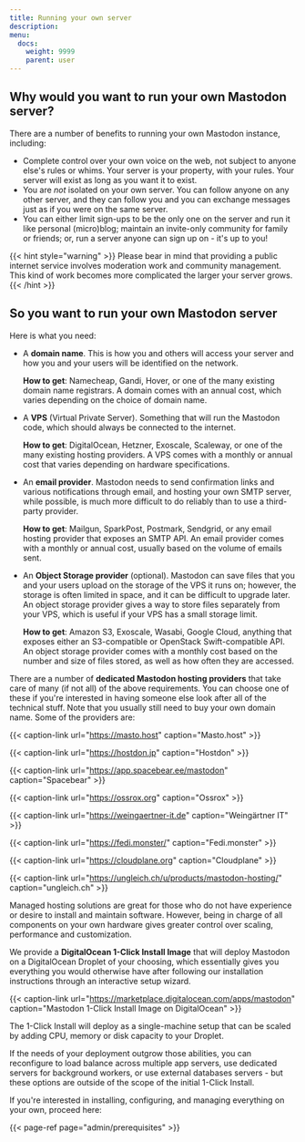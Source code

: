 ```yaml
---
title: Running your own server
description:
menu:
  docs:
    weight: 9999
    parent: user
---
```


## Why would you want to run your own Mastodon server?

There are a number of benefits to running your own Mastodon instance, including:

- Complete control over your own voice on the web, not subject to anyone else's rules or whims. Your server is your property, with your rules. Your server will exist as long as you want it to exist.
- You are *not* isolated on your own server. You can follow anyone on any other server, and they can follow you and you can exchange messages just as if you were on the same server.
- You can either limit sign-ups to be the only one on the server and run it like personal (micro)blog; maintain an invite-only community for family or friends; or, run a server anyone can sign up on - it's up to you!

{{< hint style="warning" >}}
Please bear in mind that providing a public internet service involves moderation work and community management. This kind of work becomes more complicated the larger your server grows.
{{< /hint >}}

## So you want to run your own Mastodon server

Here is what you need:

- A **domain name**. This is how you and others will access your server and how you and your users will be identified on the network.

  **How to get**: Namecheap, Gandi, Hover, or one of the many existing domain name registrars. A domain comes with an annual cost, which varies depending on the choice of domain name.
- A **VPS** (Virtual Private Server). Something that will run the Mastodon code, which should always be connected to the internet.

  **How to get**: DigitalOcean, Hetzner, Exoscale, Scaleway, or one of the many existing hosting providers. A VPS comes with a monthly or annual cost that varies depending on hardware specifications.
- An **email provider**. Mastodon needs to send confirmation links and various notifications through email, and hosting your own SMTP server, while possible, is much more difficult to do reliably than to use a third-party provider.

  **How to get**: Mailgun, SparkPost, Postmark, Sendgrid, or any email hosting provider that exposes an SMTP API. An email provider comes with a monthly or annual cost, usually based on the volume of emails sent.
- An **Object Storage provider** (optional). Mastodon can save files that you and your users upload on the storage of the VPS it runs on; however, the storage is often limited in space, and it can be difficult to upgrade later. An object storage provider gives a way to store files separately from your VPS, which is useful if your VPS has a small storage limit.

  **How to get**: Amazon S3, Exoscale, Wasabi, Google Cloud, anything that exposes either an S3-compatible or OpenStack Swift-compatible API. An object storage provider comes with a monthly cost based on the number and size of files stored, as well as how often they are accessed.

There are a number of **dedicated Mastodon hosting providers** that take care of many (if not all) of the above requirements. You can choose one of these if you're interested in having someone else look after all of the technical stuff. Note that you usually still need to buy your own domain name. Some of the providers are:

{{< caption-link url="https://masto.host" caption="Masto.host" >}}

{{< caption-link url="https://hostdon.jp" caption="Hostdon" >}}

{{< caption-link url="https://app.spacebear.ee/mastodon" caption="Spacebear" >}}

{{< caption-link url="https://ossrox.org" caption="Ossrox" >}}

{{< caption-link url="https://weingaertner-it.de" caption="Weingärtner IT" >}}

{{< caption-link url="https://fedi.monster/" caption="Fedi.monster" >}}

{{< caption-link url="https://cloudplane.org" caption="Cloudplane" >}}

{{< caption-link url="https://ungleich.ch/u/products/mastodon-hosting/" caption="ungleich.ch" >}}

Managed hosting solutions are great for those who do not have experience or desire to install and maintain software. However, being in charge of all components on your own hardware gives greater control over scaling, performance and customization.

We provide a **DigitalOcean 1-Click Install Image** that will deploy Mastodon on a DigitalOcean Droplet of your choosing, which essentially gives you everything you would otherwise have after following our installation instructions through an interactive setup wizard.

{{< caption-link url="https://marketplace.digitalocean.com/apps/mastodon" caption="Mastodon 1-Click Install Image on DigitalOcean" >}}

The 1-Click Install will deploy as a single-machine setup that can be scaled by adding CPU, memory or disk capacity to your Droplet.

If the needs of your deployment outgrow those abilities, you can reconfigure to load balance across multiple app servers, use dedicated servers for background workers, or use external databases servers - but these options are outside of the scope of the initial 1-Click Install.

If you're interested in installing, configuring, and managing everything on your own, proceed here:

{{< page-ref page="admin/prerequisites" >}}
